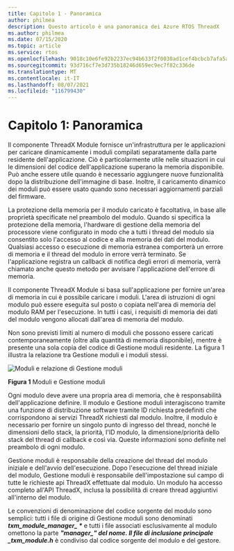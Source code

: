 ```yaml
---
title: Capitolo 1 - Panoramica
author: philmea
description: Questo articolo è una panoramica dei Azure RTOS ThreadX
ms.author: philmea
ms.date: 07/15/2020
ms.topic: article
ms.service: rtos
ms.openlocfilehash: 9018c10e6fe92b2237ec94b633f2f0030ad1cef4bcbcb7afa5ace20548f012ed
ms.sourcegitcommit: 93d716cf7e3d735b18246d659ec9ec7f82c336de
ms.translationtype: MT
ms.contentlocale: it-IT
ms.lasthandoff: 08/07/2021
ms.locfileid: "116799430"
---
```

# <a name="chapter-1-overview"></a>Capitolo 1: Panoramica

Il componente ThreadX Module fornisce un'infrastruttura per le applicazioni per caricare dinamicamente i moduli compilati separatamente dalla parte residente dell'applicazione. Ciò è particolarmente utile nelle situazioni in cui le dimensioni del codice dell'applicazione superano la memoria disponibile. Può anche essere utile quando è necessario aggiungere nuove funzionalità dopo la distribuzione dell'immagine di base. Inoltre, il caricamento dinamico dei moduli può essere usato quando sono necessari aggiornamenti parziali del firmware.

La protezione della memoria per il modulo caricato è facoltativa, in base alle proprietà specificate nel preambolo del modulo. Quando si specifica la protezione della memoria, l'hardware di gestione della memoria del processore viene configurato in modo che a tutti i thread del modulo sia consentito solo l'accesso al codice e alla memoria dei dati del modulo. Qualsiasi accesso o esecuzione di memoria estranea comporterà un errore di memoria e il thread del modulo in errore verrà terminato. Se l'applicazione registra un callback di notifica degli errori di memoria, verrà chiamato anche questo metodo per avvisare l'applicazione dell'errore di memoria.

Il componente ThreadX Module si basa sull'applicazione per fornire un'area di memoria in cui è possibile caricare i moduli. L'area di istruzioni di ogni modulo può essere eseguita sul posto o copiata nell'area di memoria del modulo RAM per l'esecuzione. In tutti i casi, i requisiti di memoria dei dati del modulo vengono allocati dall'area di memoria del modulo.

Non sono previsti limiti al numero di moduli che possono essere caricati contemporaneamente (oltre alla quantità di memoria disponibile), mentre è presente una sola copia del codice di Gestione moduli residente. La figura 1 illustra la relazione tra Gestione moduli e i moduli stessi.

![Moduli e relazione di Gestione moduli](media/image2.png)

**Figura 1** Moduli e Gestione moduli

Ogni modulo deve avere una propria area di memoria, che è responsabilità dell'applicazione definire. Il modulo e Gestione moduli interagiscono tramite una funzione di distribuzione software tramite ID richiesta predefiniti che corrispondono ai servizi ThreadX richiesti dal modulo. Inoltre, il modulo è necessario per fornire un singolo punto di ingresso del thread, nonché le dimensioni dello stack, la priorità, l'ID modulo, la dimensione/priorità dello stack del thread di callback e così via. Queste informazioni sono definite nel preambolo di ogni modulo.

Gestione moduli è responsabile della creazione del thread del modulo iniziale e dell'avvio dell'esecuzione. Dopo l'esecuzione del thread iniziale del modulo, Gestione moduli è responsabile dell'impostazione sul campo di tutte le richieste api ThreadX effettuate dal modulo. Un modulo ha accesso completo all'API ThreadX, inclusa la possibilità di creare thread aggiuntivi all'interno del modulo.  
  
Le convenzioni di denominazione del codice sorgente del modulo sono semplici: tutti i file di origine di Gestione moduli sono denominati ***txm_module_manager_ \**** e tutti i file associati esclusivamente al modulo omettono la parte **_"manager_*_" del nome. Il file di inclusione principale _*_txm_module.h_** è condiviso dal codice sorgente del modulo e del gestore.
